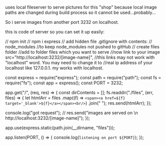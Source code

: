 uses local fileserver to serve pictures for this "shop" because local image paths are changed during build process so it cannot be used...probably...

So i serve images from another port 3232 on localhost.

this is code of server so you can set it up easily:

// npm init
// npm i express
// add hidden file .gitIgnore with contents:
// node_modules
//to keep node_modules not pushed to gitHub
// create files folder
//add to folder files which you want to serve
//now link to your image src="http://localhost:3232/[image-name]",
//this links may not work with "localhost" word. You may need to change it to
//real ip address of your localhost like 127.0.0.1. my works with localhost.

const express = require("express");
const path = require("path");
const fs = require("fs");
const app = express();
const PORT = 3232;

app.get("/", (req, res) => {
const dirContents = [];
fs.readdir("./files", (err, files) => {
let htmlArr = files
.map((f) => `<span><a href=${f} target='_blank'>${f}</a></span><br/>`)
.join(" ");
res.send(htmlArr);
});

console.log("got request");
// res.send("images are served on \n http://localhost:3232/[image-name]");
});

app.use(express.static(path.join(\_\_dirname, "files")));

app.listen(PORT, () => {
console.log(`listening on port ${PORT}`);
});
